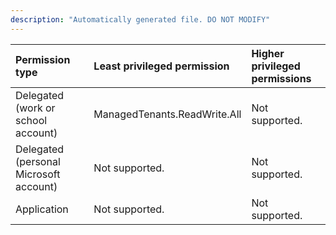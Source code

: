 ```yaml
---
description: "Automatically generated file. DO NOT MODIFY"
---
```


|Permission type|Least privileged permission|Higher privileged permissions|
|:---|:---|:---|
|Delegated (work or school account)|ManagedTenants.ReadWrite.All|Not supported.|
|Delegated (personal Microsoft account)|Not supported.|Not supported.|
|Application|Not supported.|Not supported.|


